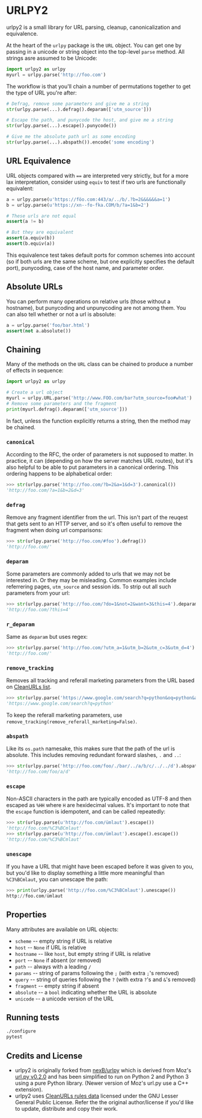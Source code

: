 # URLPY2

urlpy2 is a small library for URL parsing, cleanup, canonicalization and equivalence.
 
At the heart of the `urlpy` package is the `URL` object. You can get one by
passing in a unicode or string object into the top-level `parse` method. All
strings asre assumed to be Unicode:

```python
import urlpy2 as urlpy
myurl = urlpy.parse('http://foo.com')
```

The workflow is that you'll chain a number of permutations together to get the type
of URL you're after:

```python
# Defrag, remove some parameters and give me a string
str(urlpy.parse(...).defrag().deparam(['utm_source']))

# Escape the path, and punycode the host, and give me a string
str(urlpy.parse(...).escape().punycode())

# Give me the absolute path url as some encoding
str(urlpy.parse(...).abspath()).encode('some encoding')
```

## URL Equivalence

URL objects compared with `==` are interpreted very strictly, but for a more
lax interpretation, consider using `equiv` to test if two urls are functionally
equivalent:

```python
a = urlpy.parse(u'https://föo.com:443/a/../b/.?b=2&&&&&&a=1')
b = urlpy.parse(u'https://xn--fo-fka.COM/b/?a=1&b=2')

# These urls are not equal
assert(a != b)

# But they are equivalent
assert(a.equiv(b))
assert(b.equiv(a))
```

This equivalence test takes default ports for common schemes into account (so
if both urls are the same scheme, but one explicitly specifies the default
port), punycoding, case of the host name, and parameter order.


## Absolute URLs

You can perform many operations on relative urls (those without a hostname),
but punycoding and unpunycoding are not among them. You can also tell whether
or not a url is absolute:

```python
a = urlpy.parse('foo/bar.html')
assert(not a.absolute())
```

## Chaining

Many of the methods on the `URL` class can be chained to produce a number of
effects in sequence:

```python
import urlpy2 as urlpy

# Create a url object
myurl = urlpy.URL.parse('http://www.FOO.com/bar?utm_source=foo#what')
# Remove some parameters and the fragment
print(myurl.defrag().deparam(['utm_source']))
```

In fact, unless the function explicitly returns a string, then the method may
be chained.


### `canonical`

According to the RFC, the order of parameters is not supposed to matter. In
practice, it can (depending on how the server matches URL routes), but it's
also helpful to be able to put parameters in a canonical ordering. This
ordering happens to be alphabetical order:

```python
>>> str(urlpy.parse('http://foo.com/?b=2&a=1&d=3').canonical())
'http://foo.com/?a=1&b=2&d=3'
```


### `defrag`

Remove any fragment identifier from the url. This isn't part of the reuqest
that gets sent to an HTTP server, and so it's often useful to remove the 
fragment when doing url comparisons:

```python
>>> str(urlpy.parse('http://foo.com/#foo').defrag())
'http://foo.com/'
```

### `deparam`

Some parameters are commonly added to urls that we may not be interested in. Or
they may be misleading. Common examples include referrering pages, `utm_source`
and session ids. To strip out all such parameters from your url:

```python
>>> str(urlpy.parse('http://foo.com/?do=1&not=2&want=3&this=4').deparam(['do', 'not', 'want']))
'http://foo.com/?this=4'
```

### `r_deparam`

Same as `deparam` but uses regex:


```python
>>> str(urlpy.parse('http://foo.com/?utm_a=1&utm_b=2&utm_c=3&utm_d=4').deparam(['utm_*',]))
'http://foo.com/'
```

### `remove_tracking`

Removes all tracking and referall marketing parameters from the URL based on [CleanURLs list](https://gitlab.com/ClearURLs/rules/-/raw/master/data.min.json).

```python
>>> str(urlpy.parse('https://www.google.com/search?q=python&oq=python&aqs=chrome..69i57j0l5.8984j0j7&sourceid=chrome&ie=UTF-8').remove_tracking())
'https://www.google.com/search?q=python'
```

To keep the referall marketing parameters, use `remove_tracking(remove_referall_marketing=False)`.

### `abspath`

Like its `os.path` namesake, this makes sure that the path of the url is
absolute. This includes removing redundant forward slashes, `.` and `..`:

```python
>>> str(urlpy.parse('http://foo.com/foo/./bar/../a/b/c/../../d').abspath())
'http://foo.com/foo/a/d'
```

### `escape`

Non-ASCII characters in the path are typically encoded as UTF-8 and then
escaped as `%HH` where `H` are hexidecimal values. It's important to note that
the `escape` function is idempotent, and can be called repeatedly:

```python
>>> str(urlpy.parse(u'http://foo.com/ümlaut').escape())
'http://foo.com/%C3%BCmlaut'
>>> str(urlpy.parse(u'http://foo.com/ümlaut').escape().escape())
'http://foo.com/%C3%BCmlaut'
```

### `unescape`

If you have a URL that might have been escaped before it was given to you, but
you'd like to display something a little more meaningful than `%C3%BCmlaut`, 
you can unescape the path:

```python
>>> print(urlpy.parse('http://foo.com/%C3%BCmlaut').unescape())
http://foo.com/ümlaut
```

## Properties

Many attributes are available on URL objects:

- `scheme` -- empty string if URL is relative
- `host` -- `None` if URL is relative
- `hostname` -- like `host`, but empty string if URL is relative
- `port` -- `None` if absent (or removed)
- `path` -- always with a leading `/`
- `params` -- string of params following the `;` (with extra `;`'s removed)
- `query` -- string of queries following the `?` (with extra `?`'s and `&`'s removed)
- `fragment` -- empty string if absent
- `absolute` -- a `bool` indicating whether the URL is absolute
- `unicode` -- a unicode version of the URL


## Running tests

```bash
./configure
pytest
```


## Credits and License

- urlpy2 is originally forked from [nexB/urlpy](https://github.com/nexB/urlpy) which is derived from Moz's [url.py v0.2.0](https://github.com/seomoz/url-py) and has been simplified to run on Python 2 and Python 3 using a pure Python library. (Newer version of Moz's url.py use a C++ extension).
- urlpy2 uses [CleanURLs rules data](https://gitlab.com/ClearURLs/rules) licensed under the GNU Lesser General Public License. Refer the the original author/license if you'd like to  update, distribute and copy their work. 

